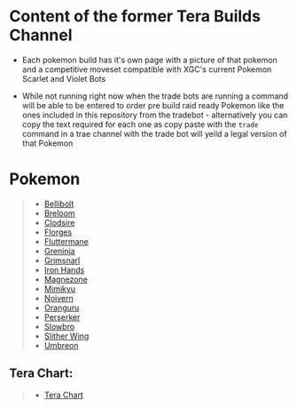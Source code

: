 # Content of the former Tera Builds Channel 
- Each pokemon build has it's own page with a picture of that pokemon and a competitive moveset compatible with XGC's current Pokemon Scarlet and Violet Bots
* While not running right now when the trade bots are running a command will be able to be entered to order pre build raid ready Pokemon like the ones included in this repository from the tradebot - alternatively you can copy the text required for each one as copy paste with the ``trade`` command in a trae channel with the trade bot will yeild a legal version of that Pokemon 


# Pokemon 
> * [Bellibolt](https://github.com/Xieons-Gaming-Corner/public/blob/main/SV_TeraBuilds/bellibolt.md)  
> * [Breloom](https://github.com/Xieons-Gaming-Corner/public/blob/main/SV_TeraBuilds/breloom.md)  
> * [Clodsire](https://github.com/Xieons-Gaming-Corner/public/blob/main/SV_TeraBuilds/clodsire.md)  
> * [Florges](https://github.com/Xieons-Gaming-Corner/public/blob/main/SV_TeraBuilds/florges.md)  
> * [Fluttermane](https://github.com/Xieons-Gaming-Corner/public/blob/main/SV_TeraBuilds/fluttermane.md)  
> * [Greninja](https://github.com/Xieons-Gaming-Corner/public/blob/main/SV_TeraBuilds/greninja.md)  
> * [Grimsnarl](https://github.com/Xieons-Gaming-Corner/public/blob/main/SV_TeraBuilds/grimsnarl.md)  
> * [Iron Hands](https://github.com/Xieons-Gaming-Corner/public/blob/main/SV_TeraBuilds/ironhands.md)  
> * [Magnezone](https://github.com/Xieons-Gaming-Corner/public/blob/main/SV_TeraBuilds/mangezone.md)  
> * [Mimikyu](https://github.com/Xieons-Gaming-Corner/public/blob/main/SV_TeraBuilds/mimikyu.md)  
> * [Noivern](https://github.com/Xieons-Gaming-Corner/public/blob/main/SV_TeraBuilds/noivern.md)  
> * [Oranguru](https://github.com/Xieons-Gaming-Corner/public/blob/main/SV_TeraBuilds/oranguru.md)  
> * [Perserker](https://github.com/Xieons-Gaming-Corner/public/blob/main/SV_TeraBuilds/perserker.md)  
> * [Slowbro](https://github.com/Xieons-Gaming-Corner/public/blob/main/SV_TeraBuilds/slowbro.md)  
> * [Slither Wing](https://github.com/Xieons-Gaming-Corner/public/blob/main/SV_TeraBuilds/SlitherWing.md)  
> * [Umbreon](https://github.com/Xieons-Gaming-Corner/public/blob/main/SV_TeraBuilds/umbreon.md)

## Tera Chart: 
> * [Tera Chart](https://github.com/Xieons-Gaming-Corner/public/blob/main/SV_TeraBuilds/terachart.md)  
